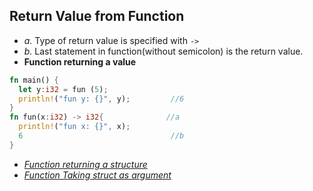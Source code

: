 ## Return Value from Function
- *a.* Type of return value is specified with `->`
- *b.* Last statement in function(without semicolon) is the return value.
- **Function returning a value**
```rust
fn main() {
  let y:i32 = fun (5);
  println!("fun y: {}", y);         //6
}
fn fun(x:i32) -> i32{              //a 
  println!("fun x: {}", x);
  6                                 //b
}
```
- *[Function returning a structure](Function_Returning_struct)*
- *[Function Taking struct as argument](Function_taking_struct)*
